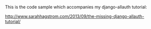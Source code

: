 This is the code sample which accompanies my django-allauth tutorial:

http://www.sarahhagstrom.com/2013/09/the-missing-django-allauth-tutorial/